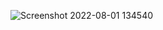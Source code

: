 
![Screenshot 2022-08-01 134540](https://user-images.githubusercontent.com/109411295/182104506-059b1a9f-7e8e-406b-8d36-ee7c2634c654.png)
